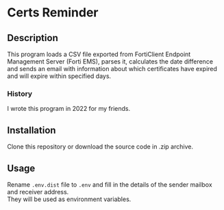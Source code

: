 # Certs Reminder
## Description
This program loads a CSV file exported from FortiClient Endpoint Management Server (Forti EMS), parses it,
calculates the date difference and sends an email with information about which certificates have expired
and will expire within specified days.

### History
I wrote this program in 2022 for my friends.

## Installation
Clone this repository or download the source code in .zip archive.

## Usage
Rename `.env.dist` file to `.env` and fill in the details of the sender mailbox and receiver address.\
They will be used as environment variables.